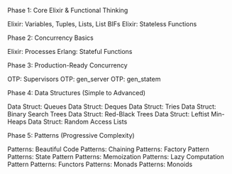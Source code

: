 Phase 1: Core Elixir & Functional Thinking

Elixir: Variables, Tuples, Lists, List BIFs
Elixir: Stateless Functions

Phase 2: Concurrency Basics

Elixir: Processes
Erlang: Stateful Functions

Phase 3: Production-Ready Concurrency

OTP: Supervisors
OTP: gen_server
OTP: gen_statem

Phase 4: Data Structures (Simple to Advanced)

Data Struct: Queues
Data Struct: Deques
Data Struct: Tries
Data Struct: Binary Search Trees
Data Struct: Red-Black Trees
Data Struct: Leftist Min-Heaps
Data Struct: Random Access Lists

Phase 5: Patterns (Progressive Complexity)

Patterns: Beautiful Code
Patterns: Chaining
Patterns: Factory Pattern
Patterns: State Pattern
Patterns: Memoization
Patterns: Lazy Computation Pattern
Patterns: Functors
Patterns: Monads
Patterns: Monoids

